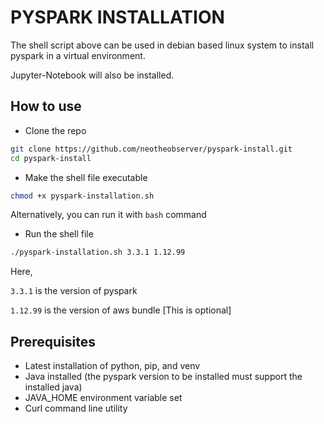 # PYSPARK INSTALLATION

The shell script above can be used in debian based linux system to install pyspark in a virtual environment.

Jupyter-Notebook will also be installed.

## How to use

- Clone the repo

```sh
git clone https://github.com/neotheobserver/pyspark-install.git
cd pyspark-install
```

- Make the shell file executable

```sh
chmod +x pyspark-installation.sh
```

Alternatively, you can run it with `bash` command

- Run the shell file

```sh
./pyspark-installation.sh 3.3.1 1.12.99
```

Here,

`3.3.1` is the version of pyspark

`1.12.99` is the version of aws bundle [This is optional]

## Prerequisites

- Latest installation of python, pip, and venv
- Java installed (the pyspark version to be installed must support the installed java)
- JAVA_HOME environment variable set
- Curl command line utility
